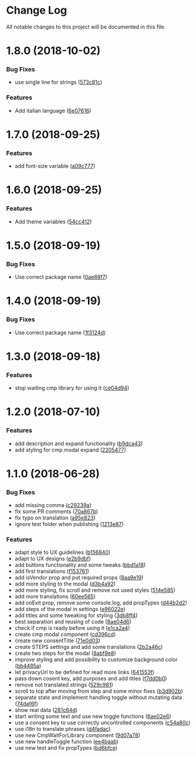 # Change Log

All notable changes to this project will be documented in this file.

<a name="1.8.0"></a>
# 1.8.0 (2018-10-02)


### Bug Fixes

* use single line for strings ([573c81c](https://github.com/SUI-Components/schibsted-spain-components/commit/573c81c))


### Features

* Add italian language ([6e07616](https://github.com/SUI-Components/schibsted-spain-components/commit/6e07616))



<a name="1.7.0"></a>
# 1.7.0 (2018-09-25)


### Features

* add font-size variable ([a09c777](https://github.com/SUI-Components/schibsted-spain-components/commit/a09c777))



<a name="1.6.0"></a>
# 1.6.0 (2018-09-25)


### Features

* Add theme variables ([54cc412](https://github.com/SUI-Components/schibsted-spain-components/commit/54cc412))



<a name="1.5.0"></a>
# 1.5.0 (2018-09-19)


### Bug Fixes

* Use correct package name ([0ae88f7](https://github.com/SUI-Components/schibsted-spain-components/commit/0ae88f7))



<a name="1.4.0"></a>
# 1.4.0 (2018-09-19)


### Bug Fixes

* Use correct package name ([1f3124d](https://github.com/SUI-Components/schibsted-spain-components/commit/1f3124d))



<a name="1.3.0"></a>
# 1.3.0 (2018-09-18)


### Features

* stop waiting cmp library for using it ([ce04d94](https://github.com/SUI-Components/schibsted-spain-components/commit/ce04d94))



<a name="1.2.0"></a>
# 1.2.0 (2018-07-10)


### Features

* add description and expand functionality ([b9dca43](https://github.com/SUI-Components/schibsted-spain-components/commit/b9dca43))
* add styling for cmp modal expand ([2205477](https://github.com/SUI-Components/schibsted-spain-components/commit/2205477))



<a name="1.1.0"></a>
# 1.1.0 (2018-06-28)


### Bug Fixes

* add missing comma ([c29239a](https://github.com/SUI-Components/schibsted-spain-components/commit/c29239a))
* fix some PR comments ([70a867b](https://github.com/SUI-Components/schibsted-spain-components/commit/70a867b))
* fix typo on translation ([a95e823](https://github.com/SUI-Components/schibsted-spain-components/commit/a95e823))
* ignore test folder when publishing ([1213e87](https://github.com/SUI-Components/schibsted-spain-components/commit/1213e87))


### Features

* adapt style to UX guidelines ([b156840](https://github.com/SUI-Components/schibsted-spain-components/commit/b156840))
* adapt to UX designs ([e2b9dbf](https://github.com/SUI-Components/schibsted-spain-components/commit/e2b9dbf))
* add buttons functionality and some tweaks ([bbd1a18](https://github.com/SUI-Components/schibsted-spain-components/commit/bbd1a18))
* add first translations ([f153761](https://github.com/SUI-Components/schibsted-spain-components/commit/f153761))
* add isVendor prop and put required props ([8aa9e19](https://github.com/SUI-Components/schibsted-spain-components/commit/8aa9e19))
* add more styling to the modal ([d3b4a92](https://github.com/SUI-Components/schibsted-spain-components/commit/d3b4a92))
* add more styling, fix scroll and remove not used styles ([514e585](https://github.com/SUI-Components/schibsted-spain-components/commit/514e585))
* add more translations ([60ee565](https://github.com/SUI-Components/schibsted-spain-components/commit/60ee565))
* add onExit prop, remove some console.log, add propTypes ([d44b2d2](https://github.com/SUI-Components/schibsted-spain-components/commit/d44b2d2))
* add steps of the modal in settings ([e96022e](https://github.com/SUI-Components/schibsted-spain-components/commit/e96022e))
* add titles and some tweaking for styling ([3db8ff4](https://github.com/SUI-Components/schibsted-spain-components/commit/3db8ff4))
* best separation and reusing of code ([8ae04d6](https://github.com/SUI-Components/schibsted-spain-components/commit/8ae04d6))
* check if cmp is ready before using it ([e1ca2a4](https://github.com/SUI-Components/schibsted-spain-components/commit/e1ca2a4))
* create cmp modal component ([cd396cd](https://github.com/SUI-Components/schibsted-spain-components/commit/cd396cd))
* create new consentTitle ([71e0d03](https://github.com/SUI-Components/schibsted-spain-components/commit/71e0d03))
* create STEPS settings and add some translations ([2b2a46c](https://github.com/SUI-Components/schibsted-spain-components/commit/2b2a46c))
* create two steps for the modal ([8abf9e8](https://github.com/SUI-Components/schibsted-spain-components/commit/8abf9e8))
* improve styling and add possibility to customize background color ([bb4485a](https://github.com/SUI-Components/schibsted-spain-components/commit/bb4485a))
* let privacyUrl to be defined for read more links ([641553f](https://github.com/SUI-Components/schibsted-spain-components/commit/641553f))
* pass down cosent key, add purposes and add titles ([f7dd0b0](https://github.com/SUI-Components/schibsted-spain-components/commit/f7dd0b0))
* remove not translated strings ([529c981](https://github.com/SUI-Components/schibsted-spain-components/commit/529c981))
* scroll to top after moving from step and some minor fixes ([b3d902b](https://github.com/SUI-Components/schibsted-spain-components/commit/b3d902b))
* separate state and implement handling toggle without mutating data ([74daf6f](https://github.com/SUI-Components/schibsted-spain-components/commit/74daf6f))
* show real data ([281c64d](https://github.com/SUI-Components/schibsted-spain-components/commit/281c64d))
* start writing some text and use new toggle functions ([6ae02e6](https://github.com/SUI-Components/schibsted-spain-components/commit/6ae02e6))
* use a consent key to use correctly uncontrolled components ([c54a80c](https://github.com/SUI-Components/schibsted-spain-components/commit/c54a80c))
* use i18n to translate phrases ([d4fadac](https://github.com/SUI-Components/schibsted-spain-components/commit/d4fadac))
* use new CmpWaitForLibrary component ([9d07a78](https://github.com/SUI-Components/schibsted-spain-components/commit/9d07a78))
* use new handleToggle function ([ee4baab](https://github.com/SUI-Components/schibsted-spain-components/commit/ee4baab))
* use new text and fix propTypes ([bd6bfce](https://github.com/SUI-Components/schibsted-spain-components/commit/bd6bfce))



